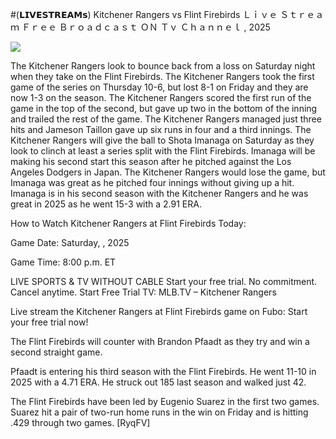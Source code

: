#(𝗟𝗜𝗩𝗘𝗦𝗧𝗥𝗘𝗔𝗠𝘀) Kitchener Rangers vs Flint Firebirds Ｌｉｖｅ Ｓｔｒｅａｍ Ｆｒｅｅ Ｂｒｏａｄｃａｓｔ ＯＮ Ｔｖ Ｃｈａｎｎｅｌ , 2025  
  
  
[![](https://i.imgur.com/qSNzIqt.png)](https://movie.rssnews.media/VtFhvYcW.php)  
  
The Kitchener Rangers look to bounce back from a loss on Saturday night when they take on the Flint Firebirds. The Kitchener Rangers took the first game of the series on Thursday 10-6, but lost 8-1 on Friday and they are now 1-3 on the season. The Kitchener Rangers scored the first run of the game in the top of the second, but gave up two in the bottom of the inning and trailed the rest of the game. The Kitchener Rangers managed just three hits and Jameson Taillon gave up six runs in four and a third innings. The Kitchener Rangers will give the ball to Shota Imanaga on Saturday as they look to clinch at least a series split with the Flint Firebirds. Imanaga will be making his second start this season after he pitched against the Los Angeles Dodgers in Japan. The Kitchener Rangers would lose the game, but Imanaga was great as he pitched four innings without giving up a hit. Imanaga is in his second season with the Kitchener Rangers and he was great in 2025 as he went 15-3 with a 2.91 ERA.

How to Watch Kitchener Rangers at Flint Firebirds Today:

Game Date: Saturday, , 2025

Game Time: 8:00 p.m. ET

LIVE SPORTS & TV WITHOUT CABLE
Start your free trial. No commitment. Cancel anytime.
Start Free Trial
TV: MLB.TV – Kitchener Rangers

Live stream the Kitchener Rangers at Flint Firebirds game on Fubo: Start your free trial now!

The Flint Firebirds will counter with Brandon Pfaadt as they try and win a second straight game.

Pfaadt is entering his third season with the Flint Firebirds. He went 11-10 in 2025 with a 4.71 ERA. He struck out 185 last season and walked just 42.

The Flint Firebirds have been led by Eugenio Suarez in the first two games. Suarez hit a pair of two-run home runs in the win on Friday and is hitting .429 through two games. [RyqFV]